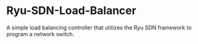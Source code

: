 # Ryu-SDN-Load-Balancer
A simple load balancing controller that utilizes the Ryu SDN framework to program a network switch.
